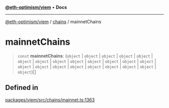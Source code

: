 [**@eth-optimism/viem**](../../README.md) • **Docs**

***

[@eth-optimism/viem](../../README.md) / [chains](../README.md) / mainnetChains

# mainnetChains

> `const` **mainnetChains**: (`object` \| `object` \| `object` \| `object` \| `object` \| `object` \| `object` \| `object` \| `object` \| `object` \| `object` \| `object` \| `object` \| `object` \| `object` \| `object` \| `object` \| `object` \| `object` \| `object` \| `object` \| `object`)[]

## Defined in

[packages/viem/src/chains/mainnet.ts:1363](https://github.com/ethereum-optimism/ecosystem/blob/509126ba0cdf7aa275bf036a8830332f4d366781/packages/viem/src/chains/mainnet.ts#L1363)
